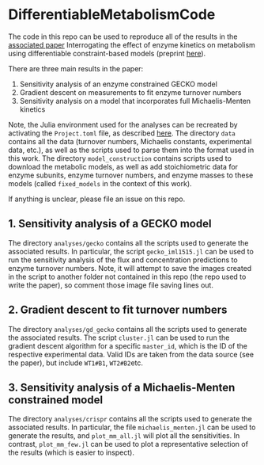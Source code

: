 # DifferentiableMetabolismCode
 
The code in this repo can be used to reproduce all of the results in the [associated paper](https://www.sciencedirect.com/science/article/pii/S1096717622001173)
Interrogating the effect of enzyme kinetics on metabolism using differentiable constraint-based models
(preprint [here](https://www.biorxiv.org/content/10.1101/2022.07.11.499575v1)).

There are three main results in the paper:
1. Sensitivity analysis of an enzyme constrained GECKO model
2. Gradient descent on measurements to fit enzyme turnover numbers
3. Sensitivity analysis on a model that incorporates full Michaelis-Menten kinetics

Note, the Julia environment used for the analyses can be recreated by activating
the `Project.toml` file, as described
[here](https://pkgdocs.julialang.org/v1/environments/). The directory `data`
contains all the data (turnover numbers, Michaelis constants, experimental data,
etc.), as well as the scripts used to parse them into the format used in this
work. The directory `model_construction` contains scripts used to download the
metabolic models, as well as add stoichiometric data for enzyme subunits, enzyme
turnover numbers, and enzyme masses to these models (called `fixed_models` in the 
context of this work).

If anything is unclear, please file an issue on this repo.
## 1. Sensitivity analysis of a GECKO model 
The directory `analyses/gecko` contains all the scripts used to generate the
associated results. In particular, the script `gecko_iml1515.jl`
can be used to run the sensitivity analysis of the flux and concentration
predictions to enzyme turnover numbers. Note, it will attempt to save the images
created in the script to another folder not contained in this repo (the repo
used to write the paper), so comment those image file saving lines out.  
## 2. Gradient descent to fit turnover numbers 
The directory `analyses/gd_gecko` contains all the scripts used to generate the
associated results. The script `cluster.jl` can be used to run the gradient
descent algorithm for a specific `master_id`, which is the ID of the respective
experimental data. Valid IDs are taken from the data source (see the paper), but
include `WT1#B1`, `WT2#B2`etc.
## 3. Sensitivity analysis of a Michaelis-Menten constrained model
The directory `analyses/crispr` contains all the scripts used to generate the
associated results. In particular, the file `michaelis_menten.jl` can be used to
generate the results, and `plot_mm_all.jl` will plot all the sensitivities. In
contrast, `plot_mm_few.jl` can be used to plot a representative selection of the
results (which is easier to  inspect).
